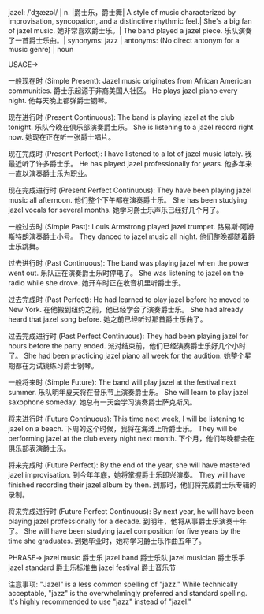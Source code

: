 jazel: /ˈdʒæzəl/ | n. |爵士乐，爵士舞| A style of music characterized by improvisation, syncopation, and a distinctive rhythmic feel.|  She's a big fan of jazel music. 她非常喜欢爵士乐。| The band played a jazel piece. 乐队演奏了一首爵士乐曲。| synonyms: jazz | antonyms:  (No direct antonym for a music genre) | noun

USAGE->

一般现在时 (Simple Present):
Jazel music originates from African American communities. 爵士乐起源于非裔美国人社区。
He plays jazel piano every night. 他每天晚上都弹爵士钢琴。

现在进行时 (Present Continuous):
The band is playing jazel at the club tonight.  乐队今晚在俱乐部演奏爵士乐。
She is listening to a jazel record right now. 她现在正在听一张爵士唱片。

现在完成时 (Present Perfect):
I have listened to a lot of jazel music lately. 我最近听了许多爵士乐。
He has played jazel professionally for years. 他多年来一直以演奏爵士乐为职业。

现在完成进行时 (Present Perfect Continuous):
They have been playing jazel music all afternoon. 他们整个下午都在演奏爵士乐。
She has been studying jazel vocals for several months. 她学习爵士乐声乐已经好几个月了。


一般过去时 (Simple Past):
Louis Armstrong played jazel trumpet. 路易斯·阿姆斯特朗演奏爵士小号。
They danced to jazel music all night. 他们整晚都随着爵士乐跳舞。

过去进行时 (Past Continuous):
The band was playing jazel when the power went out.  乐队正在演奏爵士乐时停电了。
She was listening to jazel on the radio while she drove. 她开车时正在收音机里听爵士乐。


过去完成时 (Past Perfect):
He had learned to play jazel before he moved to New York. 在他搬到纽约之前，他已经学会了演奏爵士乐。
She had already heard that jazel song before. 她之前已经听过那首爵士乐曲了。


过去完成进行时 (Past Perfect Continuous):
They had been playing jazel for hours before the party ended. 派对结束前，他们已经演奏爵士乐好几个小时了。
She had been practicing jazel piano all week for the audition. 她整个星期都在为试镜练习爵士钢琴。


一般将来时 (Simple Future):
The band will play jazel at the festival next summer. 乐队明年夏天将在音乐节上演奏爵士乐。
She will learn to play jazel saxophone someday. 她总有一天会学习演奏爵士萨克斯风。


将来进行时 (Future Continuous):
This time next week, I will be listening to jazel on a beach.  下周的这个时候，我将在海滩上听爵士乐。
They will be performing jazel at the club every night next month.  下个月，他们每晚都会在俱乐部表演爵士乐。


将来完成时 (Future Perfect):
By the end of the year, she will have mastered jazel improvisation. 到今年年底，她将掌握爵士乐即兴演奏。
They will have finished recording their jazel album by then. 到那时，他们将完成爵士乐专辑的录制。

将来完成进行时 (Future Perfect Continuous):
By next year, he will have been playing jazel professionally for a decade. 到明年，他将从事爵士乐演奏十年了。
She will have been studying jazel composition for five years by the time she graduates. 到她毕业时，她将学习爵士乐作曲五年了。



PHRASE->
jazel music 爵士乐
jazel band 爵士乐队
jazel musician 爵士乐手
jazel standard  爵士乐标准曲
jazel festival 爵士音乐节


注意事项:
"Jazel" is a less common spelling of "jazz."  While technically acceptable, "jazz" is the overwhelmingly preferred and standard spelling.  It's highly recommended to use "jazz" instead of "jazel."
